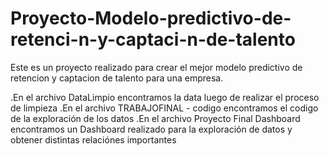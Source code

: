 # Proyecto-Modelo-predictivo-de-retenci-n-y-captaci-n-de-talento
Este es un proyecto realizado para crear el mejor modelo predictivo de retencion y captacion de talento para una empresa.

.En el archivo DataLimpio encontramos la data luego de realizar el proceso de limpieza
.En el archivo TRABAJOFINAL - codigo encontramos el codigo de la exploración de los datos
.En el archivo Proyecto Final Dashboard encontramos un Dashboard realizado para la exploración de datos y obtener distintas relaciónes importantes
